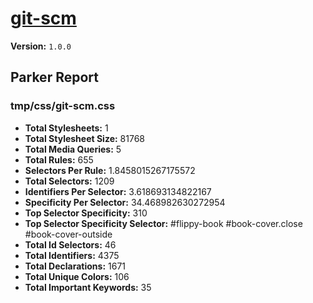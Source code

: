 # [git-scm]( http://git-scm.com )

**Version:** `1.0.0`

## Parker Report

### tmp/css/git-scm.css

- **Total Stylesheets:** 1
- **Total Stylesheet Size:** 81768
- **Total Media Queries:** 5
- **Total Rules:** 655
- **Selectors Per Rule:** 1.8458015267175572
- **Total Selectors:** 1209
- **Identifiers Per Selector:** 3.618693134822167
- **Specificity Per Selector:** 34.468982630272954
- **Top Selector Specificity:** 310
- **Top Selector Specificity Selector:** #flippy-book #book-cover.close #book-cover-outside
- **Total Id Selectors:** 46
- **Total Identifiers:** 4375
- **Total Declarations:** 1671
- **Total Unique Colors:** 106
- **Total Important Keywords:** 35
